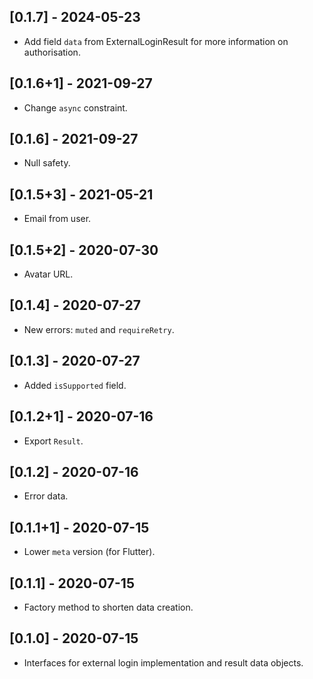 ## [0.1.7] - 2024-05-23

* Add field `data` from ExternalLoginResult for more information on authorisation.

## [0.1.6+1] - 2021-09-27

* Change `async` constraint.

## [0.1.6] - 2021-09-27

* Null safety.

## [0.1.5+3] - 2021-05-21

* Email from user.

## [0.1.5+2] - 2020-07-30

* Avatar URL.

## [0.1.4] - 2020-07-27

* New errors: `muted` and `requireRetry`.

## [0.1.3] - 2020-07-27

* Added `isSupported` field.

## [0.1.2+1] - 2020-07-16

* Export `Result`.

## [0.1.2] - 2020-07-16

* Error data.

## [0.1.1+1] - 2020-07-15

* Lower `meta` version (for Flutter).

## [0.1.1] - 2020-07-15

* Factory method to shorten data creation.

## [0.1.0] - 2020-07-15

* Interfaces for external login implementation and result data objects.
